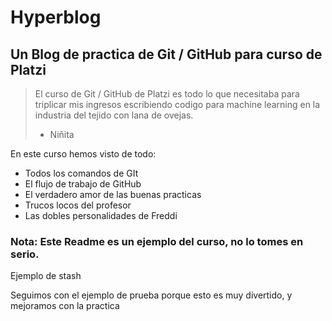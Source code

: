 # Hyperblog
## Un Blog de practica de Git / GitHub para curso de Platzi

> El curso de Git / GitHub de Platzi es todo lo que necesitaba para triplicar mis ingresos escribiendo codigo para machine learning en la industria del tejido con lana de ovejas.
> - Niñita

En este curso hemos visto de todo:
* Todos los comandos de GIt 
* El flujo de trabajo de GitHub
* El verdadero amor de las buenas practicas
* Trucos locos del profesor
* Las dobles personalidades de Freddi


### Nota: Este Readme es un ejemplo del curso, no lo tomes en serio.

Ejemplo de stash 

Seguimos con el ejemplo de prueba porque esto es muy divertido, y mejoramos con la practica

